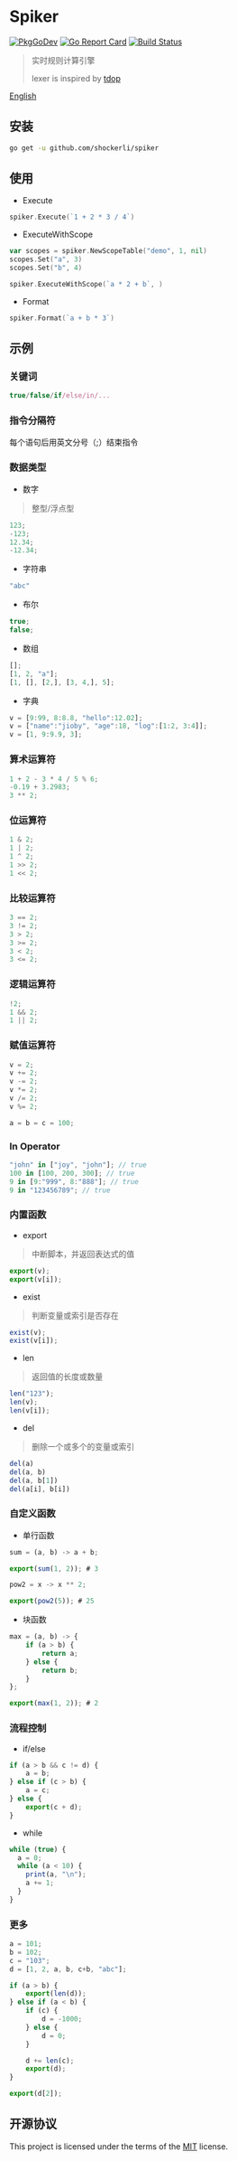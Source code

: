 # Spiker
[![PkgGoDev](https://pkg.go.dev/badge/github.com/shockerli/spiker)](https://pkg.go.dev/github.com/shockerli/spiker) [![Go Report Card](https://goreportcard.com/badge/github.com/shockerli/spiker)](https://goreportcard.com/report/github.com/shockerli/spiker) [![Build Status](https://travis-ci.com/shockerli/spiker.svg?branch=master)](https://travis-ci.com/shockerli/spiker)

> 实时规则计算引擎
>
> lexer is inspired by [tdop](https://github.com/cristiandima/tdop)

[English](README.md)


## 安装
```sh
go get -u github.com/shockerli/spiker
```


## 使用

- Execute


```go
spiker.Execute(`1 + 2 * 3 / 4`)
```

- ExecuteWithScope

```go
var scopes = spiker.NewScopeTable("demo", 1, nil)
scopes.Set("a", 3)
scopes.Set("b", 4)

spiker.ExecuteWithScope(`a * 2 + b`, )
```

- Format

```go
spiker.Format(`a + b * 3`)
```


## 示例

### 关键词
```js
true/false/if/else/in/...
```

### 指令分隔符
每个语句后用英文分号（;）结束指令

### 数据类型
- 数字
> 整型/浮点型
```js
123;
-123;
12.34;
-12.34;
```

- 字符串
```js
"abc"
```

- 布尔
```js
true;
false;
```

- 数组
```js
[];
[1, 2, "a"];
[1, [], [2,], [3, 4,], 5];
```

- 字典
```js
v = [9:99, 8:8.8, "hello":12.02];
v = ["name":"jioby", "age":18, "log":[1:2, 3:4]];
v = [1, 9:9.9, 3];
```

### 算术运算符
```js
1 + 2 - 3 * 4 / 5 % 6;
-0.19 + 3.2983;
3 ** 2;
```

### 位运算符
```js
1 & 2;
1 | 2;
1 ^ 2;
1 >> 2;
1 << 2;
```

### 比较运算符
```js
3 == 2;
3 != 2;
3 > 2;
3 >= 2;
3 < 2;
3 <= 2;
```

### 逻辑运算符
```js
!2;
1 && 2;
1 || 2;
```

### 赋值运算符
```js
v = 2;
v += 2;
v -= 2;
v *= 2;
v /= 2;
v %= 2;

a = b = c = 100;
```

### In Operator
```js
"john" in ["joy", "john"]; // true
100 in [100, 200, 300]; // true
9 in [9:"999", 8:"888"]; // true
9 in "123456789"; // true
```

### 内置函数
- export
> 中断脚本，并返回表达式的值
```js
export(v);
export(v[i]);
```

- exist
> 判断变量或索引是否存在
```js
exist(v);
exist(v[i]);
```

- len
> 返回值的长度或数量
```js
len("123");
len(v);
len(v[i]);
```

- del
> 删除一个或多个的变量或索引
```js
del(a)
del(a, b)
del(a, b[1])
del(a[i], b[i])
```

### 自定义函数
- 单行函数

```js
sum = (a, b) -> a + b;

export(sum(1, 2)); # 3
```

```js
pow2 = x -> x ** 2;

export(pow2(5)); # 25
```

- 块函数

```js
max = (a, b) -> {
    if (a > b) {
        return a;
    } else {
        return b;
    }
};

export(max(1, 2)); # 2
```

### 流程控制

- if/else

```js
if (a > b && c != d) {
    a = b;
} else if (c > b) {
    a = c;
} else {
    export(c + d);
}
```

- while

```js
while (true) {
  a = 0;
  while (a < 10) {
    print(a, "\n");
    a += 1;
  }
}
```


### 更多
```js
a = 101;
b = 102;
c = "103";
d = [1, 2, a, b, c+b, "abc"];

if (a > b) {
    export(len(d));
} else if (a < b) {
    if (c) {
        d = -1000;
    } else {
        d = 0;
    }

    d += len(c);
    export(d);
}

export(d[2]);
```


## 开源协议
This project is licensed under the terms of the [MIT](LICENSE) license.
